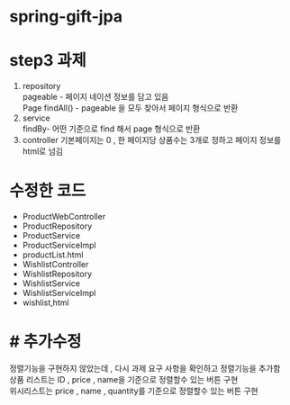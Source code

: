 # spring-gift-jpa


# step3 과제
1.  repository <br>
pageable - 페이지 네이션 정보를 담고 있음<br>
Page<Product> findAll() - pageable 을 모두 찾아서 페이지 형식으로 반환
2.  service  <br>
findBy- 어떤 기준으로 find 해서 page 형식으로 반환
3. controller
기본페이지는 0 , 한 페이지당 상품수는 3개로 정하고
페이지 정보를 html로 넘김


# 수정한 코드
- ProductWebController 
- ProductRepository
- ProductService
- ProductServiceImpl
- productList.html
- WishlistController
- WishlistRepository
- WishlistService
- WishlistServiceImpl
- wishlist,html


# #  추가수정
정렬기능을 구현하지 않았는데 , 다시 과제 요구 사항을 확인하고 
정렬기능을 추가함 <br>
상품 리스트는 ID , price , name을 기준으로 정렬할수 있는 버튼 구현<br>
위시리스트는 price , name , quantity를 기준으로 정렬할수 있는 버튼 구현<br>

